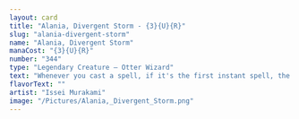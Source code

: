 ```yaml
---
layout: card
title: "Alania, Divergent Storm - {3}{U}{R}"
slug: "alania-divergent-storm"
name: "Alania, Divergent Storm"
manaCost: "{3}{U}{R}"
number: "344"
type: "Legendary Creature — Otter Wizard"
text: "Whenever you cast a spell, if it's the first instant spell, the first sorcery spell, or the first Otter spell other than Alania you've cast this turn, you may have target opponent draw a card. If you do, copy that spell. You may choose new targets for the copy."
flavorText: ""
artist: "Issei Murakami"
image: "/Pictures/Alania,_Divergent_Storm.png"
---
```


